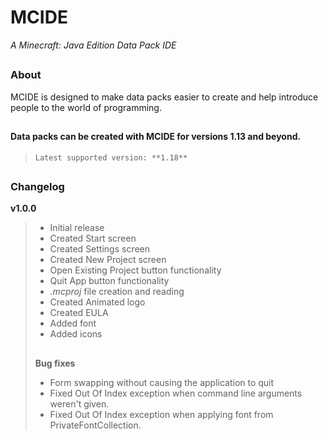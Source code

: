 # MCIDE
*A Minecraft: Java Edition Data Pack IDE*
## 
### About
MCIDE is designed to make data packs easier to create and help introduce people to the world of programming.
## 
#### Data packs can be created with MCIDE for versions 1.13 and beyond.
> `Latest supported version: **1.18**`
##
### Changelog
 **v1.0.0**
 > * Initial release
 > * Created Start screen
 > * Created Settings screen
 > * Created New Project screen
 > * Open Existing Project button functionality
 > * Quit App button functionality
 > * *.mcproj* file creation and reading
 > * Created Animated logo
 > * Created EULA
 > * Added font
 > * Added icons
 > ## 
   > **Bug fixes**
   > * Form swapping without causing the application to quit
   > * Fixed Out Of Index exception when command line arguments weren't given.
   > * Fixed Out Of Index exception when applying font from PrivateFontCollection.
